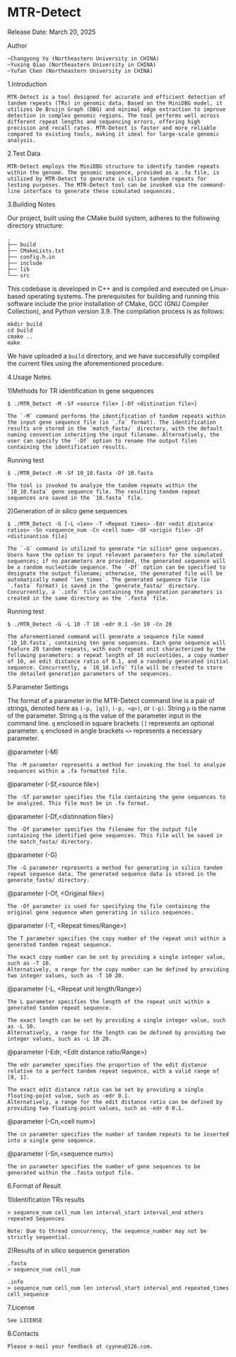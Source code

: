 # MTR-Detect

Release Date: March 20, 2025

Author

	~Changyong Yu (Northeastern University in CHINA)
	~Yuxing Qiao (Northeastern University in CHINA)
	~Yufan Chen (Northeastern University in CHINA)

1.Introduction

	MTR-Detect is a tool designed for accurate and efficient detection of tandem repeats (TRs) in genomic data. Based on the MiniDBG model, it utilizes De Bruijn Graph (DBG) and minimal edge extraction to improve detection in complex genomic regions. The tool performs well across different repeat lengths and sequencing errors, offering high precision and recall rates. MTR-Detect is faster and more reliable compared to existing tools, making it ideal for large-scale genomic analysis.

2.Test Data

	MTR-Detect employs the MiniDBG structure to identify tandem repeats within the genome. The genomic sequence, provided as a .fa file, is utilized by MTR-Detect to generate in silico tandem repeats for testing purposes. The MTR-Detect tool can be invoked via the command-line interface to generate these simulated sequences.

3.Building Notes

Our project, built using the CMake build system, adheres to the following directory structure:

```
.
├── build 
├── CMakeLists.txt
├── config.h.in
├── include
├── lib
└── src
```

This codebase is developed in C++ and is compiled and executed on Linux-based operating systems. The prerequisites for building and running this software include the prior installation of CMake, GCC (GNU Compiler Collection), and Python version 3.9. The compilation process is as follows:

```b
mkdir build
cd build
cmake ..
make
```

We have uploaded a `build` directory, and we have successfully compiled the current files using the aforementioned procedure.

4.Usage Notes

1)Methods for TR identification in gene sequences

```
$ ./MTR_Detect -M -Sf <source file> [-Df <distination file>]

The `-M` command performs the identification of tandem repeats within the input gene sequence file (in `.fa` format). The identification results are stored in the `match_fasta/` directory, with the default naming convention inheriting the input filename. Alternatively, the user can specify the `-Df` option to rename the output files containing the identification results.
```

Running test

```
$ ./MTR_Detect -M -Sf 10_10.fasta -Df 10.fasta

The tool is invoked to analyze the tandem repeats within the `10_10.fasta` gene sequence file. The resulting tandem repeat sequences are saved in the `10.fasta` file.
```

2)Generation of *in silico* gene sequences

```
$ ./MTR_Detect -G [-L <len> -T <Repeat times> -Edr <edit distance ratios> -Sn <sequence_num -Cn <cell num> -OF <origin file> -Df <distinantion file]

The `-G` command is utilized to generate *in silico* gene sequences. Users have the option to input relevant parameters for the simulated sequences; if no parameters are provided, the generated sequence will be a random nucleotide sequence. The `-Df` option can be specified to designate the output filename; otherwise, the generated file will be automatically named `len_times`. The generated sequence file (in `.fasta` format) is saved in the `generate_fasta/` directory. Concurrently, a `.info` file containing the generation parameters is created in the same directory as the `.fasta` file.
```

Running test

```
$ ./MTR_Detect -G -L 10 -T 10 -edr 0.1 -Sn 10 -Cn 20 

The aforementioned command will generate a sequence file named `10_10.fasta`, containing ten gene sequences. Each gene sequence will feature 20 tandem repeats, with each repeat unit characterized by the following parameters: a repeat length of 10 nucleotides, a copy number of 10, an edit distance ratio of 0.1, and a randomly generated initial sequence. Concurrently, a `10_10.info` file will be created to store the detailed generation parameters of the sequences.
```


5.Parameter Settings

The format of a parameter in the MTR-Detect command line is a pair of strings, denoted here as `(-p, [q])`, `(-p, <q>)`, or `(-p)`. String `p` is the name of the parameter. String `q` is the value of the parameter input in the command line. `q` enclosed in square brackets `[]` represents an optional parameter. `q` enclosed in angle brackets `<>` represents a necessary parameter.

@parameter (-M)

	The -M parameter represents a method for invoking the tool to analyze sequences within a .fa formatted file.

@parameter (-Sf,\<source file\>)

	The -Sf parameter specifies the file containing the gene sequences to be analyzed. This file must be in .fa format.

@parameter (-Df,\<distinnation file\>)

	The -Df parameter specifies the filename for the output file containing the identified gene sequences. This file will be saved in the match_fasta/ directory.

@parameter (-G)

	The -G parameter represents a method for generating in silico tandem repeat sequence data. The generated sequence data is stored in the generate_fasta/ directory.

@parameter (-Of, \<Original file\>)

	The -Of parameter is used for specifying the file containing the original gene sequence when generating in silico sequences.

@parameter (-T, <Repeat times/Range>)

	The T parameter specifies the copy number of the repeat unit within a generated tandem repeat sequence.
	
	The exact copy number can be set by providing a single integer value, such as -T 10.
	Alternatively, a range for the copy number can be defined by providing two integer values, such as -T 10 20.

@parameter (-L, <Repeat unit length/Range>)

	The L parameter specifies the length of the repeat unit within a generated tandem repeat sequence.
	
	The exact length can be set by providing a single integer value, such as -L 10.
	Alternatively, a range for the length can be defined by providing two integer values, such as -L 10 20.

@parameter (-Edr, <Edit distance ratio/Range>)

	The edr parameter specifies the proportion of the edit distance relative to a perfect tandem repeat sequence, with a valid range of [0, 1].
	
	The exact edit distance ratio can be set by providing a single floating-point value, such as -edr 0.1.
	Alternatively, a range for the edit distance ratio can be defined by providing two floating-point values, such as -edr 0 0.1.

@parameter (-Cn,\<cell num\>)

	The cn parameter specifies the number of tandem repeats to be inserted into a single gene sequence.

@parameter (-Sn,\<sequence num\>)

	The sn parameter specifies the number of gene sequences to be generated within the .fasta output file.

6.Format of Result

1)Identification TRs results

```
> sequence_num cell_num len interval_start interval_end others
repeated Sequences

Note: Due to thread concurrency, the sequence_number may not be strictly sequential.
```

2)Results of in silico sequence generation

```
.fasta
> sequence_num cell_num 

.info 
> sequence_num cell_num len interval_start interval_end repeated_times cell_sequence
```

7.License

	See LICENSE

8.Contacts

	Please e-mail your feedback at cyyneu@126.com.



